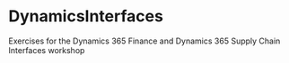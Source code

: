 # DynamicsInterfaces
Exercises for the Dynamics 365 Finance and Dynamics 365 Supply Chain Interfaces workshop
